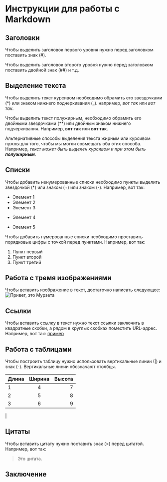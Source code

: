 # Инструкции для работы с Markdown

## Заголовки

Чтобы выделить заголовок первого уровня нужно перед заголовком поставить знак (#).

Чтобы выделить заголовок второго уровня нужно перед заголовком поставить двойной знак (##) и т.д.

## Выделение текста


Чтобы выделить текст курсивом необходимо обрамить его звездочками (*) или знаком нижнего подчеркивания (_). например, *вот так* или _вот так_.

Чтобы выделить текст полужирным, необходимо обрамить его двойными звездочками (**) или двойным знаком нижнего подчеркивания. Например, **вот так** или __вот так__.

Альтернативные способы выделения текста жирным или курсивом нужны для того, чтобы мы могли совмещать оба этих способа. Например, _текст может быть выделен курсивом и при этом быть **полужирным**_.

## Списки

Чтобы добавить ненумерованные списки необходимо пункты выделить звездочкой (*) или знаком (+) или знаком (-). Например, вот так:
* Элемент 1
* Элемент 2
* Элемент 3
+ Элемент 4
- Элемент 5

Чтобы добавить нумерованные списки необходимо проставить порядковые цифры с точкой перед пунктами. Например, вот так:
1. Пункт первый
2. Пункт второй
3. Пункт третий


## Работа с тремя изображениями

Чтобы вставить изображение в текст, достаточно написать следующее:
![Привет, это Мурзета](Murzeta.jpg)

## Ссылки

Чтобы вставить ссылку в текст нужно текст ссылки заключить в квадратные скобки, а рядом в круглых скобках поместить URL-адрес. Например, вот так:
[пример](http://example.com/ "Необязательная подсказка")

## Работа с таблицами

Чтобы построить таблицу нужно использовать вертикальные линии (|) и знак (-). Вертикальные линии обозначают столбцы.


|Длина|Ширина|Высота|
|-----|:----:|-----:|
|1|4|7|
|2|5|8|
|3|6|9|
|



## Цитаты

Чтобы вставить цитату нужно поставить знак (>) перед цитатой. Например, вот так:
> Это цитата.


## Заключение